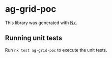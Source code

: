 # ag-grid-poc

This library was generated with [Nx](https://nx.dev).

## Running unit tests

Run `nx test ag-grid-poc` to execute the unit tests.
